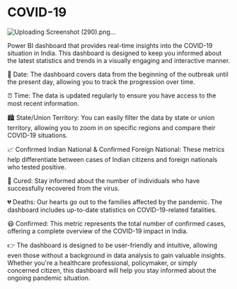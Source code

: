 # COVID-19 




![Uploading Screenshot (290).png…]()

 Power BI dashboard that provides real-time insights into the COVID-19 situation in India. This dashboard is designed to keep you informed about the latest statistics and trends in a visually engaging and interactive manner.

📅 Date: The dashboard covers data from the beginning of the outbreak until the present day, allowing you to track the progression over time.

⏰ Time: The data is updated regularly to ensure you have access to the most recent information.

🏙️ State/Union Territory: You can easily filter the data by state or union territory, allowing you to zoom in on specific regions and compare their COVID-19 situations.

📈 Confirmed Indian National & Confirmed Foreign National: These metrics help differentiate between cases of Indian citizens and foreign nationals who tested positive.

💊 Cured: Stay informed about the number of individuals who have successfully recovered from the virus.

💔 Deaths: Our hearts go out to the families affected by the pandemic. The dashboard includes up-to-date statistics on COVID-19-related fatalities.

😷 Confirmed: This metric represents the total number of confirmed cases, offering a complete overview of the COVID-19 impact in India.

👉 The dashboard is designed to be user-friendly and intuitive, allowing even those without a background in data analysis to gain valuable insights. Whether you're a healthcare professional, policymaker, or simply concerned citizen, this dashboard will help you stay informed about the ongoing pandemic situation.
